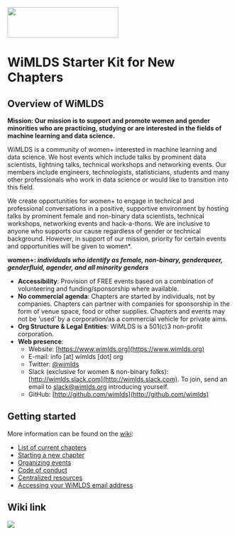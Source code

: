 <img src="https://github.com/WiMLDS/starter-kit/blob/master/figures/wimlds_logo.jpeg" width="250" height="68" />

# WiMLDS Starter Kit for New Chapters

## Overview of WiMLDS

**Mission: Our mission is to support and promote women and gender minorities who are practicing, studying or are interested in the fields of machine learning and data science.** 

WiMLDS is a community of women+ interested in machine learning and data science. We host events which include talks by prominent data scientists, lightning talks, technical workshops and networking events. Our members include engineers, technologists, statisticians, students and many other professionals who work in data science or would like to transition into this field.

We create opportunities for women+ to engage in technical and professional conversations in a positive, supportive environment by hosting talks by prominent female and non-binary data scientists, technical workshops, networking events and hack-a-thons. We are inclusive to anyone who supports our cause regardless of gender or technical background. However, in support of our mission, priority for certain events and opportunities will be given to women*. 

**women+: _individuals who identify as female, non-binary, genderqueer, genderfluid, agender, and all minority genders_**


- **Accessibility**:
  Provision of FREE events based on a combination of volunteering and funding/sponsorship where available.
- **No commercial agenda**:
  Chapters are started by individuals, not by companies.  Chapters can partner with companies for sponsorship in the form of venue space, food or other supplies.  Chapters and events may not be ‘used’ by a corporation/as a commercial vehicle for private aims.
- **Org Structure & Legal Entities**:
  WiMLDS is a 501(c)3 non-profit corporation.
- **Web presence**:
    - Website: [https://www.wimlds.org](https://www.wimlds.org)
    - E-mail: info [at] wimlds [dot] org
    - Twitter: [@wimlds](https://twitter.com/wimlds)
    - Slack (exclusive for women & non-binary folks): [http://wimlds.slack.com](http://wimlds.slack.com).  To join, send an email to slack@wimlds.org introducing yourself.
    - GitHub: [http://github.com/wimlds](http://github.com/wimlds)

## Getting started

More information can be found on the [wiki](https://github.com/WiMLDS/starter-kit):

- [List of current chapters](https://github.com/WiMLDS/starter-kit/wiki/Current-chapters)
- [Starting a new chapter](https://github.com/WiMLDS/starter-kit/wiki/Start-a-new-chapter)
- [Organizing events](https://github.com/WiMLDS/starter-kit/wiki/Organizing-events)
- [Code of conduct](https://github.com/WiMLDS/starter-kit/wiki/Code-of-conduct)
- [Centralized resources](https://github.com/WiMLDS/starter-kit/wiki/Centralized-resources)
- [Accessing your WiMLDS email address](https://github.com/WiMLDS/starter-kit/wiki/How-to-access-your-WiMLDS-email-address)

## Wiki link

<img src="https://github.com/WiMLDS/starter-kit/blob/master/figures/wikibutton.png" />
